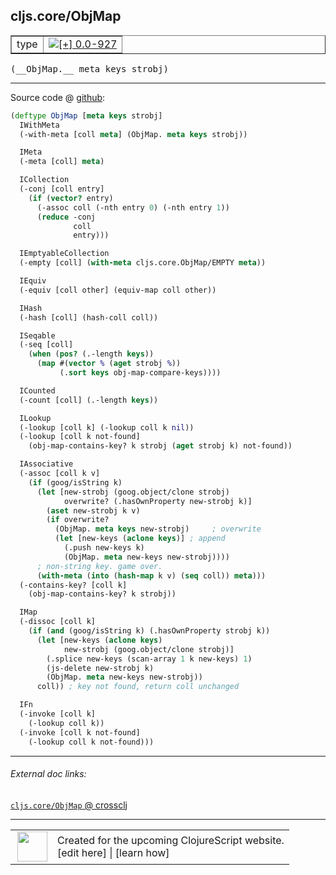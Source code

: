## cljs.core/ObjMap



 <table border="1">
<tr>
<td>type</td>
<td><a href="https://github.com/cljsinfo/cljs-api-docs/tree/0.0-927"><img valign="middle" alt="[+] 0.0-927" title="Added in 0.0-927" src="https://img.shields.io/badge/+-0.0--927-lightgrey.svg"></a> </td>
</tr>
</table>


 <samp>
(__ObjMap.__ meta keys strobj)<br>
</samp>

---







Source code @ [github](https://github.com/clojure/clojurescript/blob/r1006/src/cljs/cljs/core.cljs#L2423-L2491):

```clj
(deftype ObjMap [meta keys strobj]
  IWithMeta
  (-with-meta [coll meta] (ObjMap. meta keys strobj))

  IMeta
  (-meta [coll] meta)

  ICollection
  (-conj [coll entry]
    (if (vector? entry)
      (-assoc coll (-nth entry 0) (-nth entry 1))
      (reduce -conj
              coll
              entry)))

  IEmptyableCollection
  (-empty [coll] (with-meta cljs.core.ObjMap/EMPTY meta))

  IEquiv
  (-equiv [coll other] (equiv-map coll other))

  IHash
  (-hash [coll] (hash-coll coll))

  ISeqable
  (-seq [coll]
    (when (pos? (.-length keys))
      (map #(vector % (aget strobj %))
           (.sort keys obj-map-compare-keys))))

  ICounted
  (-count [coll] (.-length keys))

  ILookup
  (-lookup [coll k] (-lookup coll k nil))
  (-lookup [coll k not-found]
    (obj-map-contains-key? k strobj (aget strobj k) not-found))

  IAssociative
  (-assoc [coll k v]
    (if (goog/isString k)
      (let [new-strobj (goog.object/clone strobj)
            overwrite? (.hasOwnProperty new-strobj k)]
        (aset new-strobj k v)
        (if overwrite?
          (ObjMap. meta keys new-strobj)     ; overwrite
          (let [new-keys (aclone keys)] ; append
            (.push new-keys k)
            (ObjMap. meta new-keys new-strobj))))
      ; non-string key. game over.
      (with-meta (into (hash-map k v) (seq coll)) meta)))
  (-contains-key? [coll k]
    (obj-map-contains-key? k strobj))

  IMap
  (-dissoc [coll k]
    (if (and (goog/isString k) (.hasOwnProperty strobj k))
      (let [new-keys (aclone keys)
            new-strobj (goog.object/clone strobj)]
        (.splice new-keys (scan-array 1 k new-keys) 1)
        (js-delete new-strobj k)
        (ObjMap. meta new-keys new-strobj))
      coll)) ; key not found, return coll unchanged

  IFn
  (-invoke [coll k]
    (-lookup coll k))
  (-invoke [coll k not-found]
    (-lookup coll k not-found)))
```

<!--
Repo - tag - source tree - lines:

 <pre>
clojurescript @ r1006
└── src
    └── cljs
        └── cljs
            └── <ins>[core.cljs:2423-2491](https://github.com/clojure/clojurescript/blob/r1006/src/cljs/cljs/core.cljs#L2423-L2491)</ins>
</pre>

-->

---



###### External doc links:

[`cljs.core/ObjMap` @ crossclj](http://crossclj.info/fun/cljs.core.cljs/ObjMap.html)<br>

---

 <table>
<tr><td>
<img valign="middle" align="right" width="48px" src="http://i.imgur.com/Hi20huC.png">
</td><td>
Created for the upcoming ClojureScript website.<br>
[edit here] | [learn how]
</td></tr></table>

[edit here]:https://github.com/cljsinfo/cljs-api-docs/blob/master/cljsdoc/cljs.core_ObjMap.cljsdoc
[learn how]:https://github.com/cljsinfo/cljs-api-docs/wiki/cljsdoc-files

<!--

This information was too distracting to show to readers, but I'll leave it
commented here since it is helpful to:

- pretty-print the data used to generate this document
- and show how to retrieve that data



The API data for this symbol:

```clj
{:ns "cljs.core",
 :name "ObjMap",
 :type "type",
 :signature ["[meta keys strobj]"],
 :source {:code "(deftype ObjMap [meta keys strobj]\n  IWithMeta\n  (-with-meta [coll meta] (ObjMap. meta keys strobj))\n\n  IMeta\n  (-meta [coll] meta)\n\n  ICollection\n  (-conj [coll entry]\n    (if (vector? entry)\n      (-assoc coll (-nth entry 0) (-nth entry 1))\n      (reduce -conj\n              coll\n              entry)))\n\n  IEmptyableCollection\n  (-empty [coll] (with-meta cljs.core.ObjMap/EMPTY meta))\n\n  IEquiv\n  (-equiv [coll other] (equiv-map coll other))\n\n  IHash\n  (-hash [coll] (hash-coll coll))\n\n  ISeqable\n  (-seq [coll]\n    (when (pos? (.-length keys))\n      (map #(vector % (aget strobj %))\n           (.sort keys obj-map-compare-keys))))\n\n  ICounted\n  (-count [coll] (.-length keys))\n\n  ILookup\n  (-lookup [coll k] (-lookup coll k nil))\n  (-lookup [coll k not-found]\n    (obj-map-contains-key? k strobj (aget strobj k) not-found))\n\n  IAssociative\n  (-assoc [coll k v]\n    (if (goog/isString k)\n      (let [new-strobj (goog.object/clone strobj)\n            overwrite? (.hasOwnProperty new-strobj k)]\n        (aset new-strobj k v)\n        (if overwrite?\n          (ObjMap. meta keys new-strobj)     ; overwrite\n          (let [new-keys (aclone keys)] ; append\n            (.push new-keys k)\n            (ObjMap. meta new-keys new-strobj))))\n      ; non-string key. game over.\n      (with-meta (into (hash-map k v) (seq coll)) meta)))\n  (-contains-key? [coll k]\n    (obj-map-contains-key? k strobj))\n\n  IMap\n  (-dissoc [coll k]\n    (if (and (goog/isString k) (.hasOwnProperty strobj k))\n      (let [new-keys (aclone keys)\n            new-strobj (goog.object/clone strobj)]\n        (.splice new-keys (scan-array 1 k new-keys) 1)\n        (js-delete new-strobj k)\n        (ObjMap. meta new-keys new-strobj))\n      coll)) ; key not found, return coll unchanged\n\n  IFn\n  (-invoke [coll k]\n    (-lookup coll k))\n  (-invoke [coll k not-found]\n    (-lookup coll k not-found)))",
          :title "Source code",
          :repo "clojurescript",
          :tag "r1006",
          :filename "src/cljs/cljs/core.cljs",
          :lines [2423 2491]},
 :full-name "cljs.core/ObjMap",
 :full-name-encode "cljs.core_ObjMap",
 :history [["+" "0.0-927"]]}

```

Retrieve the API data for this symbol:

```clj
;; from Clojure REPL
(require '[clojure.edn :as edn])
(-> (slurp "https://raw.githubusercontent.com/cljsinfo/cljs-api-docs/catalog/cljs-api.edn")
    (edn/read-string)
    (get-in [:symbols "cljs.core/ObjMap"]))
```

-->
